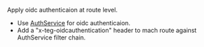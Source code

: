 Apply oidc authenticaion at route level.

* Use [AuthService](https://github.com/istio-ecosystem/authservice) for oidc authenticaion.
* Add a "x-teg-oidcauthentication" header to mach route against AuthService filter chain.